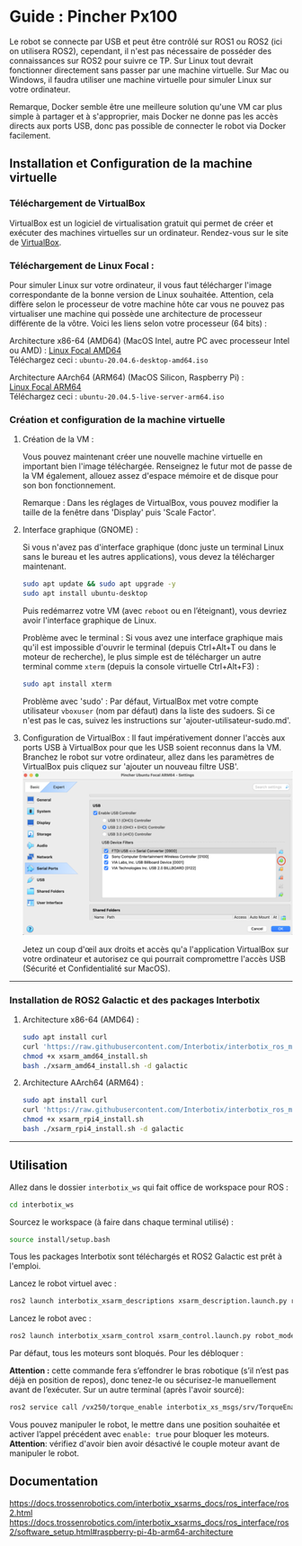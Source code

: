 # Guide : Pincher Px100
Le robot se connecte par USB et peut être contrôlé sur ROS1 ou ROS2 (ici on utilisera ROS2), cependant, il n'est pas nécessaire de posséder des connaissances sur ROS2 pour suivre ce TP. Sur Linux tout devrait fonctionner directement sans passer par une machine virtuelle. Sur Mac ou Windows, il faudra utiliser une machine virtuelle pour simuler Linux sur votre ordinateur. 

Remarque, Docker semble être une meilleure solution qu'une VM car plus simple à partager et à s'approprier, mais Docker ne donne pas les accès directs aux ports USB, donc pas possible de connecter le robot via Docker facilement.

## Installation et Configuration de la machine virtuelle 
### Téléchargement de VirtualBox
VirtualBox est un logiciel de virtualisation gratuit qui permet de créer et exécuter des machines virtuelles sur un ordinateur.
Rendez-vous sur le site de [VirtualBox](https://www.virtualbox.org/wiki/Downloads).

### Téléchargement de Linux Focal :

Pour simuler Linux sur votre ordinateur, il vous faut télécharger l'image correspondante de la bonne version de Linux souhaitée. Attention, cela diffère selon le processeur de votre machine hôte car vous ne pouvez pas virtualiser une machine qui possède une architecture de processeur différente de la vôtre. Voici les liens selon votre processeur (64 bits) :

Architecture x86-64 (AMD64) (MacOS Intel, autre PC avec processeur Intel ou AMD) : [Linux Focal AMD64](https://releases.ubuntu.com/focal/)  
Téléchargez ceci : `ubuntu-20.04.6-desktop-amd64.iso`

Architecture AArch64 (ARM64) (MacOS Silicon, Raspberry Pi) :  
[Linux Focal ARM64](https://cdimage.ubuntu.com/releases/focal/release/)  
Téléchargez ceci : `ubuntu-20.04.5-live-server-arm64.iso`

### Création et configuration de la machine virtuelle
1.  Création de la VM :

    Vous pouvez maintenant créer une nouvelle machine virtuelle en important bien l'image téléchargée. Renseignez le futur mot de passe de la VM également, allouez assez d'espace mémoire et de disque pour son bon fonctionnement.

    Remarque : Dans les réglages de VirtualBox, vous pouvez modifier la taille de la fenêtre dans 'Display' puis 'Scale Factor'.

2. Interface graphique (GNOME) :

    Si vous n'avez pas d'interface graphique (donc juste un terminal Linux sans le bureau et les autres applications), vous devez la télécharger maintenant.

    ```bash
    sudo apt update && sudo apt upgrade -y
    sudo apt install ubuntu-desktop
    ```

    Puis redémarrez votre VM (avec `reboot` ou en l’éteignant), vous devriez avoir l'interface graphique de Linux.

    Problème avec le terminal : Si vous avez une interface graphique mais qu'il est impossible d'ouvrir le terminal (depuis Ctrl+Alt+T ou dans le moteur de recherche), le plus simple est de télécharger un autre terminal comme `xterm` (depuis la console virtuelle Ctrl+Alt+F3) :

    ```bash
    sudo apt install xterm
    ```

    Problème avec 'sudo' : Par défaut, VirtualBox met votre compte utilisateur `vboxuser` (nom par défaut) dans la liste des sudoers. Si ce n'est pas le cas, suivez les instructions sur 'ajouter-utilisateur-sudo.md'.

3. Configuration de VirtualBox : Il faut impérativement donner l'accès aux ports USB à VirtualBox pour que les USB soient reconnus dans la VM. Branchez le robot sur votre ordinateur, allez dans les paramètres de VirtualBox puis cliquez sur 'ajouter un nouveau filtre USB'.  
![Accès au port USB](usb.png)

    Jetez un coup d'œil aux droits et accès qu'a l'application VirtualBox sur votre ordinateur et autorisez ce qui pourrait compromettre l'accès USB (Sécurité et Confidentialité sur MacOS).

---

### Installation de ROS2 Galactic et des packages Interbotix 

1. Architecture x86-64 (AMD64) :
    ```bash
    sudo apt install curl
    curl 'https://raw.githubusercontent.com/Interbotix/interbotix_ros_manipulators/main/interbotix_ros_xsarms/install/amd64/xsarm_amd64_install.sh' > xsarm_amd64_install.sh
    chmod +x xsarm_amd64_install.sh
    bash ./xsarm_amd64_install.sh -d galactic
    ```

2. Architecture AArch64 (ARM64) :
    ```bash
    sudo apt install curl
    curl 'https://raw.githubusercontent.com/Interbotix/interbotix_ros_manipulators/main/interbotix_ros_xsarms/install/rpi4/xsarm_rpi4_install.sh' > xsarm_rpi4_install.sh
    chmod +x xsarm_rpi4_install.sh
    bash ./xsarm_rpi4_install.sh -d galactic 
    ```

---

## Utilisation

Allez dans le dossier `interbotix_ws` qui fait office de workspace pour ROS :
```bash
cd interbotix_ws
```

Sourcez le workspace (à faire dans chaque terminal utilisé) :
```bash
source install/setup.bash
```

Tous les packages Interbotix sont téléchargés et ROS2 Galactic est prêt à l'emploi.

Lancez le robot virtuel avec :
```bash
ros2 launch interbotix_xsarm_descriptions xsarm_description.launch.py robot_model:=wx200 use_joint_pub_gui:=true
```

Lancez le robot avec :
```bash
ros2 launch interbotix_xsarm_control xsarm_control.launch.py robot_model:=vx250
```

Par défaut, tous les moteurs sont bloqués. Pour les débloquer :

**Attention :** cette commande fera s’effondrer le bras robotique (s’il n’est pas déjà en position de repos), donc tenez-le ou sécurisez-le manuellement avant de l’exécuter.
Sur un autre terminal (après l'avoir sourcé):
```bash
ros2 service call /vx250/torque_enable interbotix_xs_msgs/srv/TorqueEnable "{cmd_type: 'group', name: 'all', enable: false}"
```

Vous pouvez manipuler le robot, le mettre dans une position souhaitée et activer l’appel précédent avec `enable: true` pour bloquer les moteurs.  
**Attention**: vérifiez d'avoir bien avoir désactivé le couple moteur avant de manipuler le robot.


## Documentation

https://docs.trossenrobotics.com/interbotix_xsarms_docs/ros_interface/ros2.html
https://docs.trossenrobotics.com/interbotix_xsarms_docs/ros_interface/ros2/software_setup.html#raspberry-pi-4b-arm64-architecture